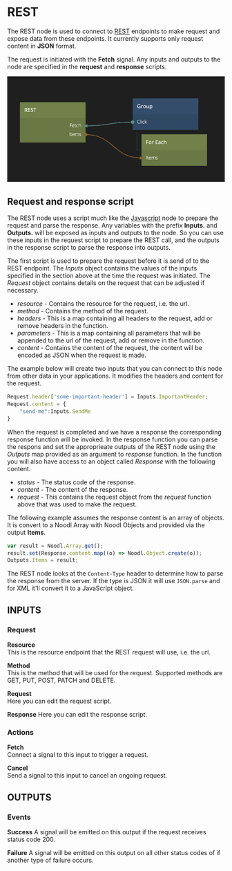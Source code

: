 # REST
The REST node is used to connect to [REST][0] endpoints to make request and expose data from
these endpoints. It currently supports only request content in **JSON** format.

The request is initiated with the **Fetch** signal. Any inputs and outputs to the node are specified in the **request** and **response** scripts.

![](rest-1.png ':class=img-size-m')

## Request and response script
The REST node uses a script much like the [Javascript][1] node to prepare the request and parse the response.
Any variables with the prefix **Inputs.** and **Outputs.** will be exposed as inputs and outputs to the node. So you can use these inputs in the request script to prepare the REST call, and the outputs in the response script to parse the response into outputs.

The first script is used to prepare the request before it is send of to the REST endpoint.
The _Inputs_ object contains the values of the inputs specified in the section above at the time the
request was initiated. The _Request_ object contains details on the request that can be adjusted if necessary.

* *resource* - Contains the resource for the request, i.e. the url.
* *method* - Contains the method of the request.
* *headers* - This is a map containing all headers to the request, add or remove headers in the function.
* *parameters* - This is a map containing all parameters that will be appended to the url of the request, add or remove in the function.
* *content* - Contains the content of the request, the content will be encoded as JSON when the request is made.

The example below will create two inputs that you can connect to this node from other data in your applications. It modifies the headers and content for the request.

```javascript
Request.header['some-important-header'] = Inputs.ImportantHeader;
Request.content = {
    "send-me":Inputs.SendMe
}
```


When the request is completed and we have a response the corresponding response function will be invoked. In
the response function you can parse the respons and set the approprieate outputs of the REST node using the _Outputs_ map
provided as an argument to _response_ function. In the function you will also have access to an object called _Response_ with the following content.

* *status* - The status code of the response.
* *content* - The content of the response.
* *request* - This contains the request object from the _request_ function above that was used to make the request.

The following example assumes the response content is an array of objects. It is convert to a Noodl Array with Noodl Objects and provided via the output **Items**.

```javascript
var result = Noodl.Array.get();
result.set(Response.content.map((o) => Noodl.Object.create(o));
Outputs.Items = result;
```

The REST node looks at the `Content-Type` header to determine how to parse the response from the server. If the type is JSON it will use `JSON.parse` and for XML it'll convert it to a JavaScript object.

## INPUTS
### Request
**Resource**  
This is the resource endpoint that the REST request will use, i.e. the url.

**Method**  
This is the method that will be used for the request. Supported methods are GET, PUT, POST, PATCH and DELETE.

**Request**  
Here you can edit the request script.

**Response**
Here you can edit the response script.

### Actions
**Fetch**  
Connect a signal to this input to trigger a request.

**Cancel**  
Send a signal to this input to cancel an ongoing request.


## OUTPUTS

### Events
**Success**
A signal will be emitted on this output if the request receives status code 200.

**Failure**
A signal will be emitted on this output on all other status codes of if another type of failure occurs.

[0]: https://en.wikipedia.org/wiki/Representational_state_transfer
[1]: ../nodes/javascript/javascript
